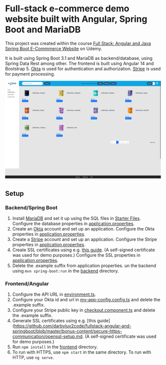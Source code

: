 # Full-stack e-commerce demo website built with Angular, Spring Boot and MariaDB

This project was created within the course [Full Stack: Angular and Java Spring Boot E-Commmerce Website](https://www.udemy.com/course/full-stack-angular-spring-boot-tutorial/) on Udemy.

It is built using Spring Boot 3.1 and MariaDB as backend/database, using Spring Data Rest among other. The frontend is built using Angular 14 and Bootstrap 5. [Okta](https://www.okta.com) is used for authentication and authorization. [Stripe](https://stripe.com/) is used for payment processing.

![Screenshot](assets/img/screenshot.jpeg)

## Setup

### Backend/Spring Boot

1. Install [MariaDB](https://mariadb.org/download/) and set it up using the SQL files in [Starter Files](.starter-files/). Configure the database properties in [application.properties](springboot-ecommerce/src/main/resources/application.properties.example).
2. Create an [Okta](https://developer.okta.com/) account and set up an application. Configure the Okta properties in [application.properties](springboot-ecommerce/src/main/resources/application.properties.example).
3. Create a [Stripe](https://stripe.com/) account and set up an application. Configure the Stripe properties in [application.properties](springboot-ecommerce/src/main/resources/application.properties.example).
4. Create SSL certificates using e.g. [this guide](https://www.thomasvitale.com/https-spring-boot-ssl-certificate/). (A self-signed certificate was used for demo purposes.) Configure the SSL properties in [application.properties](springboot-ecommerce/src/main/resources/application.properties.example).
5. Delete the .example suffix from application properties. un the backend using `mvn spring-boot:run` in the [backend](springboot-ecommerce/) directory.

### Frontend/Angular

1. Configure the API URL in [environment.ts](angular-ecommerce/src/environments/environment.ts.example).
2. Configure your Okta id and url in [my-app-config.config.ts](angular-ecommerce/src/app/config/my-app-config.ts.example) and delete the .example suffix.
3. Configure your Stripe public key in [checkout.component.ts](angular-ecommerce/src/environments/environment.ts.example) and delete the .example suffix.
4. Generate SSL certificates using e.g. [this guide](https://github.com/darbyluv2code/fullstack-angular-and-springboot/blob/master/bonus-content/secure-https-communication/openssl-setup.md. (A self-signed certificate was used for demo purposes.)
5. Run `npm install` in the [frontend](angular-ecommerce/) directory.
6. To run with HTTPS, use `npm start` in the same directory. To run with HTTP, use `ng serve`.
